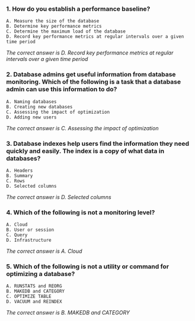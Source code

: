 ### 1. How do you establish a performance baseline?
    A. Measure the size of the database
    B. Determine key performance metrics
    C. Determine the maximum load of the database
    D. Record key performance metrics at regular intervals over a given time period

_The correct answer is D. Record key performance metrics at regular intervals over a given time period_
### 2. Database admins get useful information from database monitoring. Which of the following is a task that a database admin can use this information to do? 
    A. Naming databases
    B. Creating new databases
    C. Assessing the impact of optimization
    D. Adding new users

_The correct answer is C. Assessing the impact of optimization_
### 3. Database indexes help users find the information they need quickly and easily. The index is a copy of what data in databases?
    A. Headers
    B. Summary
    C. Rows
    D. Selected columns

_The correct answer is D. Selected columns_ 
### 4. Which of the following is not a monitoring level?
    A. Cloud
    B. User or session
    C. Query
    D. Infrastructure

_The correct answer is A. Cloud_
### 5. Which of the following is not a utility or command for optimizing a database?
    A. RUNSTATS and REORG
    B. MAKEDB and CATEGORY
    C. OPTIMIZE TABLE
    D. VACUUM and REINDEX

_The correct answer is B. MAKEDB and CATEGORY_
